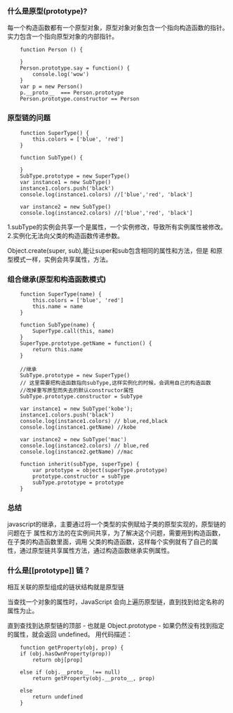 ### 什么是原型(prototype)?
每一个构造函数都有一个原型对象，原型对象对象包含一个指向构造函数的指针。
实力包含一个指向原型对象的内部指针。

```
    function Person () {

    }
    Person.prototype.say = function() {
        console.log('wow')
    }
    var p = new Person()
    p.__proto__  === Person.prototype
    Person.prototype.constructor == Person
```

### 原型链的问题

```
    function SuperType() {
        this.colors = ['blue', 'red']
    }

    function SubType() {

    }
    SubType.prototype = new SuperType()
    var instance1 = new SubType()
    instance1.colors.push('black')
    console.log(instance1.colors) //['blue','red', 'black']

    var instance2 = new SubType()
    console.log(instance2.colors) //['blue','red', 'black']

```
1.subType的实例会共享一个是属性，一个实例修改，导致所有实例属性被修改。
2.实例化无法向父类的构造函数传递参数。

Object.create(super, sub),能让super和sub包含相同的属性和方法，但是
和原型模式一样，实例会共享属性，方法。

### 组合继承(原型和构造函数模式)

```
    function SuperType(name) {
        this.colors = ['blue', 'red']
        this.name = name
    }

    function SubType(name) {
        SuperType.call(this, name)
    }
    SuperType.prototype.getName = function() {
        return this.name
    }

    //继承
    SubType.prototype = new SuperType()
    // 这里需要把构造函数指向subType,这样实例化的时候，会调用自己的构造函数
    //改掉重写原型而失去的默认constructor属性
    SubType.prototype.constructor = SubType

    var instance1 = new SubType('kobe');
    instance1.colors.push('black') 
    console.log(instance1.colors) // blue,red,black
    console.log(instance1.getName) //kobe

    var instance2 = new SubType('mac')
    console.log(instance2.colors) // blue,red
    console.log(instance2.getName) //mac
```

```
    function inherit(subType, superType) {
        var prototype = object(superType.prototype)
        prototype.constructor = subType
        subType.prototype = prototype
    }
```
### 总结
javascript的继承，主要通过将一个类型的实例赋给子类的原型实现的，原型链的问题在于
属性和方法的在实例间共享，为了解决这个问题，需要用到构造函数，在子类的构造函数里面，调用
父类的构造函数，这样每个实例就有了自己的属性，通过原型链共享属性方法，通过构造函数继承实例属性。

### 什么是[[prototype]] 链？
相互关联的原型组成的链状结构就是原型链

当查找一个对象的属性时，JavaScript 会向上遍历原型链，直到找到给定名称的属性为止。

直到查找到达原型链的顶部 - 也就是 Object.prototype - 如果仍然没有找到指定的属性，就会返回 undefined。
用代码描述：
```
    function getProperty(obj, prop) {
    if (obj.hasOwnProperty(prop))
        return obj[prop]

    else if (obj.__proto__ !== null)
        return getProperty(obj.__proto__, prop)

    else
        return undefined
    }
```    

